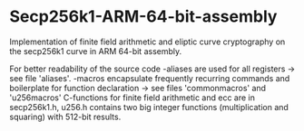 # Secp256k1-ARM-64-bit-assembly
Implementation of finite field arithmetic and eliptic curve cryptography on the secp256k1 curve in ARM 64-bit assembly.

For better readability of the source code
-aliases are used for all registers -> see file 'aliases'.
-macros encapsulate frequently recurring commands and boilerplate for function declaration -> see files 'commonmacros' and 'u256macros'
C-functions for finite field arithmetic and ecc are in secp256k1.h, u256.h contains two big integer functions (multiplication and squaring) with 512-bit results.
